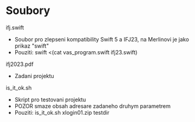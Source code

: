 # Soubory

ifj.swift
* Soubor pro zlepseni kompatibility Swift 5 a IFJ23, na Merlinovi je jako prikaz "swift"
* Pouziti: swift <(cat vas_program.swift ifj23.swift)

ifj2023.pdf
* Zadani projektu

is_it_ok.sh
* Skript pro testovani projektu
* POZOR smaze obsah adresare zadaneho druhym parametrem
* Pouziti: is_it_ok.sh xlogin01.zip testdir